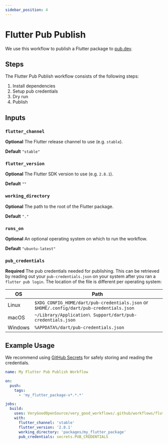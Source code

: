 ```yaml
---
sidebar_position: 4
---
```


# Flutter Pub Publish

We use this workflow to publish a Flutter package to [pub.dev](https://pub.dev).

## Steps

The Flutter Pub Publish workflow consists of the following steps:

1. Install dependencies
2. Setup pub credentials
3. Dry run
4. Publish

## Inputs

### `flutter_channel`

**Optional** The Flutter release channel to use (e.g. `stable`).

**Default** `"stable"`

### `flutter_version`

**Optional** The Flutter SDK version to use (e.g. `2.8.1`).

**Default** `""`

### `working_directory`

**Optional** The path to the root of the Flutter package.

**Default** `"."`

### `runs_on`

**Optional** An optional operating system on which to run the workflow.

**Default** `"ubuntu-latest"`

### `pub_credentials`

**Required** The pub credentials needed for publishing. This can be retrieved by reading out your `pub-credentials.json` on your system after you ran a `flutter pub login`. The location of the file is different per operating system:

| OS      | Path                                                                                      |
| ------- | ----------------------------------------------------------------------------------------- |
| Linux   | `$XDG_CONFIG_HOME/dart/pub-credentials.json` or `$HOME/.config/dart/pub-credentials.json` |
| macOS   | `~/Library/Application\ Support/dart/pub-credentials.json`                                |
| Windows | `%APPDATA%/dart/pub-credentials.json`                                                     |

## Example Usage

We recommend using [GitHub Secrets](https://docs.github.com/en/actions/security-guides/encrypted-secrets) for safely storing and reading the credentials.

```yaml
name: My Flutter Pub Publish Workflow

on:
  push:
    tags:
      - 'my_flutter_package-v*.*.*'

jobs:
  build:
    uses: VeryGoodOpenSource/very_good_workflows/.github/workflows/flutter_pub_publish.yml@v1
    with:
      flutter_channel: 'stable'
      flutter_version: '2.8.1'
      working_directory: 'packages/my_flutter_package'
      pub_credentials: secrets.PUB_CREDENTIALS
```
